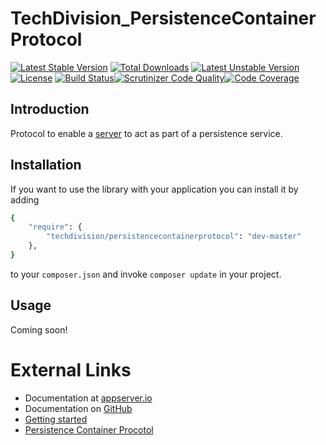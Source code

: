 # TechDivision_PersistenceContainerProtocol

[![Latest Stable Version](https://poser.pugx.org/techdivision/persistencecontainerprotocol/v/stable.png)](https://packagist.org/packages/techdivision/persistencecontainerprotocol) [![Total Downloads](https://poser.pugx.org/techdivision/persistencecontainerprotocol/downloads.png)](https://packagist.org/packages/techdivision/persistencecontainerprotocol) [![Latest Unstable Version](https://poser.pugx.org/techdivision/persistencecontainerprotocol/v/unstable.png)](https://packagist.org/packages/techdivision/persistencecontainerprotocol) [![License](https://poser.pugx.org/techdivision/persistencecontainerprotocol/license.png)](https://packagist.org/packages/techdivision/persistencecontainerprotocol) [![Build Status](https://travis-ci.org/techdivision/TechDivision_PersistenceContainerProtocol.png)](https://travis-ci.org/techdivision/TechDivision_PersistenceContainerProtocol)[![Scrutinizer Code Quality](https://scrutinizer-ci.com/g/techdivision/TechDivision_PersistenceContainerProtocol/badges/quality-score.png?b=master)](https://scrutinizer-ci.com/g/techdivision/TechDivision_PersistenceContainerProtocol/?branch=master)[![Code Coverage](https://scrutinizer-ci.com/g/techdivision/TechDivision_PersistenceContainerProtocol/badges/coverage.png?b=master)](https://scrutinizer-ci.com/g/techdivision/TechDivision_PersistenceContainerProtocol/?branch=master)

## Introduction

Protocol to enable a [server](<https://github.com/techdivision/TechDivision_Server>) to act as part of a persistence service.

## Installation

If you want to use the library with your application you can install it by adding

```sh
{
    "require": {
        "techdivision/persistencecontainerprotocol": "dev-master"
    },
}
```

to your ```composer.json``` and invoke ```composer update``` in your project.

## Usage

Coming soon!

# External Links

* Documentation at [appserver.io](http://docs.appserver.io)
* Documentation on [GitHub](https://github.com/techdivision/TechDivision_AppserverDocumentation)
* [Getting started](https://github.com/techdivision/TechDivision_AppserverDocumentation/tree/master/docs/getting-started)
* [Persistence Container Procotol](https://github.com/techdivision/TechDivision_AppserverDocumentation/blob/master/docs/components/protocols/persistencecontainerprotocol.md)